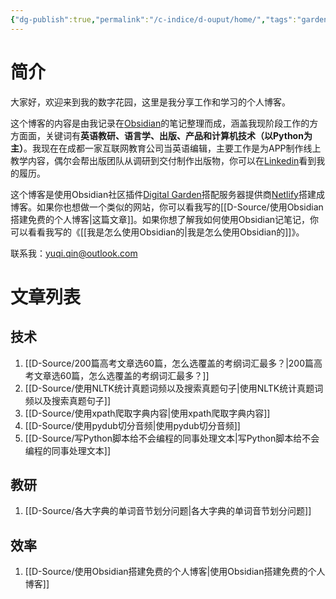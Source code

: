 ```yaml
---
{"dg-publish":true,"permalink":"/c-indice/d-ouput/home/","tags":"gardenEntry","dgHomeLink":true,"dgPassFrontmatter":false}
---
```



# 简介
大家好，欢迎来到我的数字花园，这里是我分享工作和学习的个人博客。

这个博客的内容是由我记录在[Obsidian](https://obsidian.md)的笔记整理而成，涵盖我现阶段工作的方方面面，关键词有**英语教研、语言学、出版、产品和计算机技术（以Python为主）**。我现在在成都一家互联网教育公司当英语编辑，主要工作是为APP制作线上教学内容，偶尔会帮出版团队从调研到交付制作出版物，你可以在[Linkedin](https://www.linkedin.com/in/yuqi-qin-13a5b5160/)看到我的履历。

这个博客是使用Obsidian社区插件[Digital Garden](https://github.com/obsidianMkdocs/obsidian-github-publisher)搭配服务器提供商[Netlify](https://app.netlify.com/teams/yuqiqin-a/overview)搭建成博客。如果你也想做一个类似的网站，你可以看我写的[[D-Source/使用Obsidian搭建免费的个人博客|这篇文章]]。如果你想了解我如何使用Obsidian记笔记，你可以看看我写的《[[我是怎么使用Obsidian的|我是怎么使用Obsidian的]]》。

联系我：yuqi.qin@outlook.com



# 文章列表
## 技术
1. [[D-Source/200篇高考文章选60篇，怎么选覆盖的考纲词汇最多？|200篇高考文章选60篇，怎么选覆盖的考纲词汇最多？]]
2. [[D-Source/使用NLTK统计真题词频以及搜索真题句子|使用NLTK统计真题词频以及搜索真题句子]]
3. [[D-Source/使用xpath爬取字典内容|使用xpath爬取字典内容]]
4. [[D-Source/使用pydub切分音频|使用pydub切分音频]]
5. [[D-Source/写Python脚本给不会编程的同事处理文本|写Python脚本给不会编程的同事处理文本]]

## 教研
1. [[D-Source/各大字典的单词音节划分问题|各大字典的单词音节划分问题]]


## 效率
1. [[D-Source/使用Obsidian搭建免费的个人博客|使用Obsidian搭建免费的个人博客]]